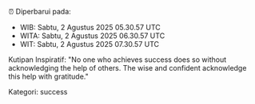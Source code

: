 ⏰ Diperbarui pada:
- WIB: Sabtu, 2 Agustus 2025 05.30.57 UTC
- WITA: Sabtu, 2 Agustus 2025 06.30.57 UTC
- WIT: Sabtu, 2 Agustus 2025 07.30.57 UTC

Kutipan Inspiratif:
"No one who achieves success does so without acknowledging the help of others. The wise and confident acknowledge this help with gratitude."


Kategori: success

